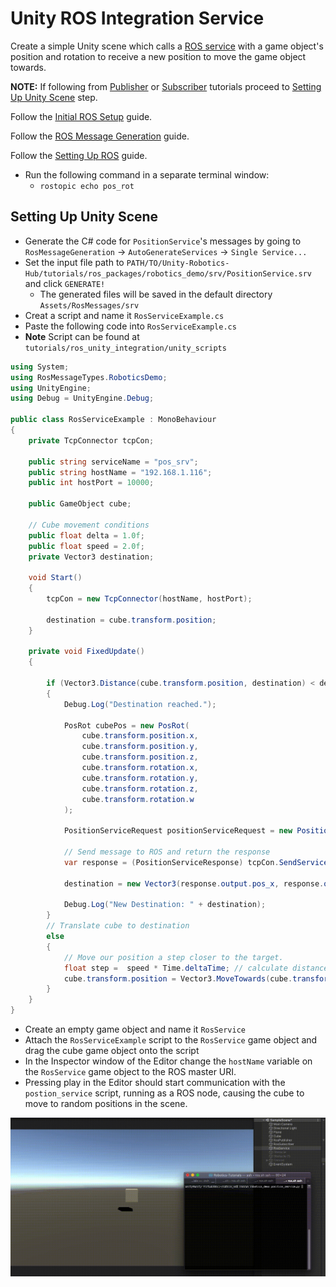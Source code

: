 # Unity ROS Integration Service

Create a simple Unity scene which calls a [ROS service](http://wiki.ros.org/Services) with a game object's position and rotation to receive a new position to move the game object towards.

**NOTE:** If following from [Publisher](publisher.md) or [Subscriber](subscriber.md) tutorials proceed to [Setting Up Unity Scene](service.md#setting-up-unity-scene) step.

Follow the [Initial ROS Setup](setup.md) guide.

Follow the [ROS Message Generation](https://github.com/Unity-Technologies/Unity-Robotics-Hub/blob/master/tutorials/unity_ros_message_generation/message_generation_tutorial.md) guide.

Follow the [Setting Up ROS](ros_setup.md) guide.

- Run the following command in a separate terminal window:
	- `rostopic echo pos_rot`

## Setting Up Unity Scene
- Generate the C# code for `PositionService`'s messages by going to `RosMessageGeneration` -> `AutoGenerateServices` -> `Single Service...`
- Set the input file path to `PATH/TO/Unity-Robotics-Hub/tutorials/ros_packages/robotics_demo/srv/PositionService.srv` and click `GENERATE!`
    - The generated files will be saved in the default directory `Assets/RosMessages/srv`
- Creat a script and name it `RosServiceExample.cs`
- Paste the following code into `RosServiceExample.cs`
- **Note** Script can be found at `tutorials/ros_unity_integration/unity_scripts`

```csharp
using System;
using RosMessageTypes.RoboticsDemo;
using UnityEngine;
using Debug = UnityEngine.Debug;

public class RosServiceExample : MonoBehaviour
{
    private TcpConnector tcpCon;

    public string serviceName = "pos_srv";
    public string hostName = "192.168.1.116";
    public int hostPort = 10000;

    public GameObject cube;

    // Cube movement conditions
    public float delta = 1.0f;
    public float speed = 2.0f;
    private Vector3 destination;

    void Start()
    {
        tcpCon = new TcpConnector(hostName, hostPort);

        destination = cube.transform.position;
    }

    private void FixedUpdate()
    {

        if (Vector3.Distance(cube.transform.position, destination) < delta)
        {
            Debug.Log("Destination reached.");

            PosRot cubePos = new PosRot(
                cube.transform.position.x,
                cube.transform.position.y,
                cube.transform.position.z,
                cube.transform.rotation.x,
                cube.transform.rotation.y,
                cube.transform.rotation.z,
                cube.transform.rotation.w
            );

            PositionServiceRequest positionServiceRequest = new PositionServiceRequest(cubePos);

            // Send message to ROS and return the response
            var response = (PositionServiceResponse) tcpCon.SendServiceMessage(serviceName, positionServiceRequest, new PositionServiceResponse());

            destination = new Vector3(response.output.pos_x, response.output.pos_y, response.output.pos_z);

            Debug.Log("New Destination: " + destination);
        }
        // Translate cube to destination
        else
        {
            // Move our position a step closer to the target.
            float step =  speed * Time.deltaTime; // calculate distance to move
            cube.transform.position = Vector3.MoveTowards(cube.transform.position, destination, step);
        }
    }
}
```

- Create an empty game object and name it `RosService`
- Attach the `RosServiceExample` script to the `RosService` game object and drag the cube game object onto the script
- In the Inspector window of the Editor change the `hostName` variable on the `RosService` game object to the ROS master URI. 
- Pressing play in the Editor should start communication with the `postion_service` script, running as a ROS node, causing the cube to move to random positions in the scene.

![](images/tcp_3.gif)
